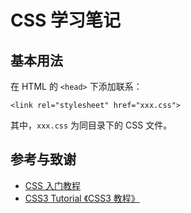 # CSS 学习笔记

## 基本用法

在 HTML 的 `<head>` 下添加联系：

```text
<link rel="stylesheet" href="xxx.css">
```

其中，`xxx.css` 为同目录下的 CSS 文件。

## 参考与致谢

* [CSS 入门教程](https://developer.mozilla.org/zh-CN/docs/Web/Guide/CSS/Getting_started)
* [CSS3 Tutorial 《CSS3 教程》](https://waylau.gitbooks.io/css3-tutorial/content/)



